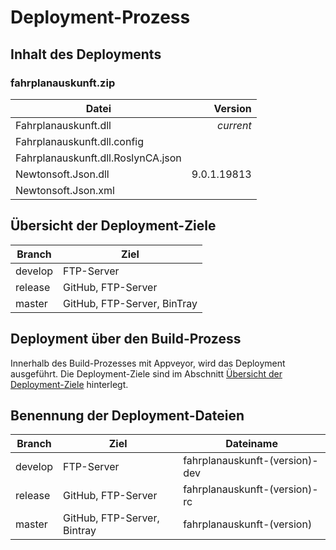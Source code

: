 # Deployment-Prozess

## Inhalt des Deployments

### fahrplanauskunft.zip

| Datei | Version |
|---|---:|
| Fahrplanauskunft.dll | *current* |
| Fahrplanauskunft.dll.config | |
| Fahrplanauskunft.dll.RoslynCA.json | |
| Newtonsoft.Json.dll | 9.0.1.19813 |
| Newtonsoft.Json.xml | |

## Übersicht der Deployment-Ziele

| Branch | Ziel |
|---|---|
| develop | FTP-Server |
| release | GitHub, FTP-Server |
| master | GitHub, FTP-Server, BinTray |

## Deployment über den Build-Prozess

Innerhalb des Build-Prozesses mit Appveyor, wird das Deployment ausgeführt. Die Deployment-Ziele sind im Abschnitt [Übersicht der Deployment-Ziele](#übersicht-der-Deployment-Ziele) hinterlegt.

## Benennung der Deployment-Dateien

| Branch | Ziel | Dateiname |
|---|---|---|
| develop | FTP-Server | fahrplanauskunft-(version)-dev |
| release | GitHub, FTP-Server | fahrplanauskunft-(version)-rc |
| master | GitHub, FTP-Server, Bintray | fahrplanauskunft-(version) |